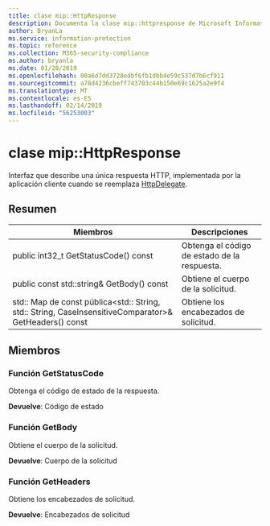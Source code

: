 ```yaml
---
title: clase mip::HttpResponse
description: Documenta la clase mip::httpresponse de Microsoft Information Protection (MIP) SDK.
author: BryanLa
ms.service: information-protection
ms.topic: reference
ms.collection: M365-security-compliance
ms.author: bryanla
ms.date: 01/28/2019
ms.openlocfilehash: 00a6d7dd3728edbf6fb1dbb4e59c537d7b6cf911
ms.sourcegitcommit: a78d4236cbeff743703c44b150e69c1625a2e9f4
ms.translationtype: MT
ms.contentlocale: es-ES
ms.lasthandoff: 02/14/2019
ms.locfileid: "56253003"
---
```

# <a name="class-miphttpresponse"></a>clase mip::HttpResponse 
Interfaz que describe una única respuesta HTTP, implementada por la aplicación cliente cuando se reemplaza [HttpDelegate](class_mip_httpdelegate.md).
  
## <a name="summary"></a>Resumen
 Miembros                        | Descripciones                                
--------------------------------|---------------------------------------------
public int32_t GetStatusCode() const  |  Obtenga el código de estado de la respuesta.
public const std::string& GetBody() const  |  Obtiene el cuerpo de la solicitud.
std:: Map de const pública\<std:: String, std:: String, CaseInsensitiveComparator\>& GetHeaders() const  |  Obtiene los encabezados de solicitud.
  
## <a name="members"></a>Miembros
  
### <a name="getstatuscode-function"></a>Función GetStatusCode
Obtenga el código de estado de la respuesta.

  
**Devuelve**: Código de estado
  
### <a name="getbody-function"></a>Función GetBody
Obtiene el cuerpo de la solicitud.

  
**Devuelve**: Cuerpo de la solicitud
  
### <a name="getheaders-function"></a>Función GetHeaders
Obtiene los encabezados de solicitud.

  
**Devuelve**: Encabezados de solicitud
